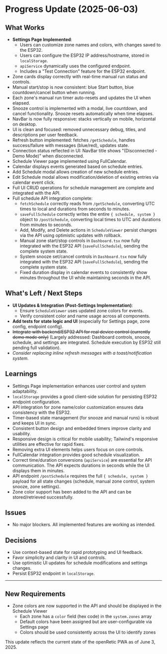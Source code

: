 # Progress Update (2025-06-03)

## What Works
- **Settings Page Implemented**:
  - Users can customize zone names and colors, with changes saved to the ESP32.
  - Users can configure the ESP32 IP address/hostname, stored in `localStorage`.
  - `apiService` dynamically uses the configured endpoint.
  - Includes a "Test Connection" feature for the ESP32 endpoint.
- Zone cards display correctly with real-time manual run status and controls.
- Manual start/stop is now consistent: blue Start button, blue countdown/cancel button when running.
- Each zone's manual run timer auto-resets and updates the UI when elapsed.
- Snooze control is implemented with a modal, live countdown, and cancel functionality. Snooze resets automatically when time elapses.
- NavBar is now fully responsive: stacks vertically on mobile, horizontal on desktop.
- UI is clean and focused: removed unnecessary debug, titles, and descriptions per user feedback.
- Refresh button implemented: fetches `/getSchedule`, handles success/failure with messages (blue/red), updates state.
- Connection status reflected in UI: NavBar title shows "(Disconnected - Demo Mode)" when disconnected.
- Schedule Viewer page implemented using FullCalendar.
- Calendar displays events generated based on schedule entries.
- Add Schedule modal allows creation of new schedule entries.
- Edit Schedule modal allows modification/deletion of existing entries via calendar event click.
- Full UI CRUD operations for schedule management are complete and integrated with the API.
- Full schedule API integration complete:
  - `fetchSchedule` correctly reads from `/getSchedule`, converting UTC times to local and durations from seconds to minutes.
  - `saveFullSchedule` correctly writes the entire `{ schedule, system }` object to `/postSchedule`, converting local times to UTC and durations from minutes to seconds.
  - Add, Modify, and Delete actions in `ScheduleViewer` persist changes via the API using optimistic updates with rollback.
  - Manual zone start/stop controls in `Dashboard.tsx` now fully integrated with the ESP32 API (`saveFullSchedule`), sending the complete system state.
  - System snooze set/cancel controls in `Dashboard.tsx` now fully integrated with the ESP32 API (`saveFullSchedule`), sending the complete system state.
  - Fixed duration display in calendar events to consistently show minutes throughout the UI while maintaining seconds in the API.

## What's Left / Next Steps
- **UI Updates & Integration (Post-Settings Implementation)**:
    *   Ensure `ScheduleViewer` uses updated zone colors for events.
    *   Verify consistent color and name usage across all components.
- **Add tests for state logic and UI** (especially for Settings page, zone config, endpoint config).
- ~~Integrate with backend/ESP32 API for real device control (currently demo mode only)~~ (Largely addressed: Dashboard controls, snooze, schedule, and settings are integrated. Schedule execution by ESP32 still pending full validation).
- *Consider replacing inline refresh messages with a toast/notification system.*

## Learnings
- Settings Page implementation enhances user control and system adaptability.
- `localStorage` provides a good client-side solution for persisting ESP32 endpoint configuration.
- API integration for zone name/color customization ensures data consistency with the ESP32.
- Timer-based state management (for snooze and manual runs) is robust and keeps UI in sync.
- Consistent button design and embedded timers improve clarity and usability.
- Responsive design is critical for mobile usability; Tailwind's responsive utilities are effective for rapid fixes.
- Removing extra UI elements helps users focus on core controls.
- FullCalendar integration provides good schedule visualization.
- Correct time/duration conversions (`apiService`) are essential for API communication. The API expects durations in seconds while the UI displays them in minutes.
- API endpoint `/postSchedule` requires the full `{ schedule, system }` payload for all state changes (schedule, manual zone control, system snooze, zone settings).
- Zone color support has been added to the API and can be stored/retrieved successfully.

## Issues
- No major blockers. All implemented features are working as intended.

## Decisions
- Use context-based state for rapid prototyping and UI feedback.
- Favor simplicity and clarity in UI and controls.
- Use optimistic UI updates for schedule modifications and settings changes.
- Persist ESP32 endpoint in `localStorage`.

---
## New Requirements
- Zone colors are now supported in the API and should be displayed in the Schedule Viewer
  - Each zone has a `color` field (hex code) in the `system.zones` array
  - Default colors have been assigned but are user-configurable via Settings page
  - Colors should be used consistently across the UI to identify zones

This update reflects the current state of the openRetic PWA as of June 3, 2025.
